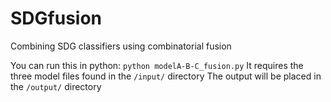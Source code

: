 # SDGfusion
Combining SDG classifiers using combinatorial fusion

You can run this in python: `python modelA-B-C_fusion.py`
It requires the three model files found in the `/input/` directory
The output will be placed in the `/output/` directory


